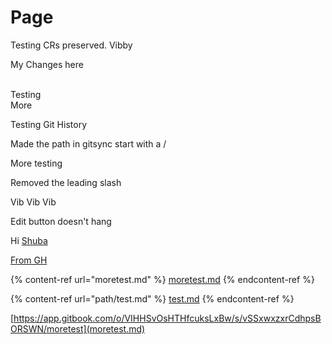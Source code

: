 # Page

Testing CRs preserved. Vibby

My Changes here

\
Testing\
More

Testing Git History

Made the path in gitsync start with a /

More testing

Removed the leading slash

Vib Vib Vib

Edit button doesn't hang

Hi [Shuba](moretest.md)

[From GH](path/test.md)

{% content-ref url="moretest.md" %}
[moretest.md](moretest.md)
{% endcontent-ref %}

{% content-ref url="path/test.md" %}
[test.md](path/test.md)
{% endcontent-ref %}

[https://app.gitbook.com/o/VIHHSvOsHTHfcuksLxBw/s/vSSxwxzxrCdhpsBORSWN/moretest](moretest.md)
